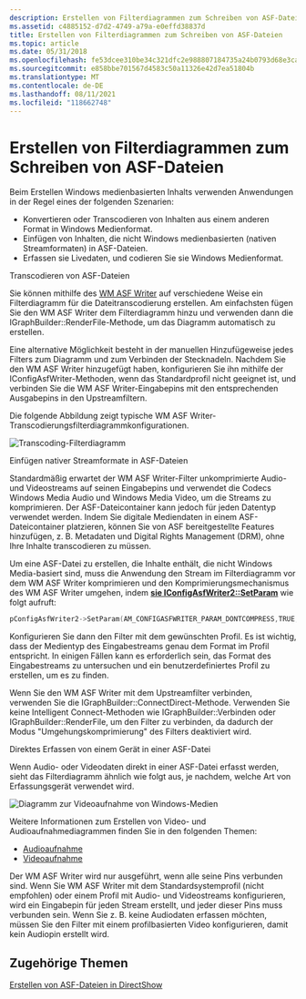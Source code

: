 ```yaml
---
description: Erstellen von Filterdiagrammen zum Schreiben von ASF-Dateien
ms.assetid: c4885152-d7d2-4749-a79a-e0effd38837d
title: Erstellen von Filterdiagrammen zum Schreiben von ASF-Dateien
ms.topic: article
ms.date: 05/31/2018
ms.openlocfilehash: fe53dcee310be34c321dfc2e988807184735a24b0793d68e3ca7dea10d0b29e0
ms.sourcegitcommit: e858bbe701567d4583c50a11326e42d7ea51804b
ms.translationtype: MT
ms.contentlocale: de-DE
ms.lasthandoff: 08/11/2021
ms.locfileid: "118662748"
---
```

# <a name="building-filter-graphs-to-write-asf-files"></a>Erstellen von Filterdiagrammen zum Schreiben von ASF-Dateien

Beim Erstellen Windows medienbasierten Inhalts verwenden Anwendungen in der Regel eines der folgenden Szenarien:

-   Konvertieren oder Transcodieren von Inhalten aus einem anderen Format in Windows Medienformat.
-   Einfügen von Inhalten, die nicht Windows medienbasierten (nativen Streamformaten) in ASF-Dateien.
-   Erfassen sie Livedaten, und codieren Sie sie Windows Medienformat.

Transcodieren von ASF-Dateien

Sie können mithilfe des [WM ASF Writer](wm-asf-writer-filter.md) auf verschiedene Weise ein Filterdiagramm für die Dateitranscodierung erstellen. Am einfachsten fügen Sie den WM ASF Writer dem Filterdiagramm hinzu und verwenden dann die IGraphBuilder::RenderFile-Methode, um das Diagramm automatisch zu erstellen.

Eine alternative Möglichkeit besteht in der manuellen Hinzufügeweise jedes Filters zum Diagramm und zum Verbinden der Stecknadeln. Nachdem Sie den WM ASF Writer hinzugefügt haben, konfigurieren Sie ihn mithilfe der IConfigAsfWriter-Methoden, wenn das Standardprofil nicht geeignet ist, und verbinden Sie die WM ASF Writer-Eingabepins mit den entsprechenden Ausgabepins in den Upstreamfiltern.

Die folgende Abbildung zeigt typische WM ASF Writer-Transcodierungsfilterdiagrammkonfigurationen.

![Transcoding-Filterdiagramm](images/asf-transcode.png)

Einfügen nativer Streamformate in ASF-Dateien

Standardmäßig erwartet der WM ASF Writer-Filter unkomprimierte Audio- und Videostreams auf seinen Eingabepins und verwendet die Codecs Windows Media Audio und Windows Media Video, um die Streams zu komprimieren. Der ASF-Dateicontainer kann jedoch für jeden Datentyp verwendet werden. Indem Sie digitale Mediendaten in einem ASF-Dateicontainer platzieren, können Sie von ASF bereitgestellte Features hinzufügen, z. B. Metadaten und Digital Rights Management (DRM), ohne Ihre Inhalte transcodieren zu müssen.

Um eine ASF-Datei zu erstellen, die Inhalte enthält, die nicht Windows Media-basiert sind, muss die Anwendung den Stream im Filterdiagramm vor dem WM ASF Writer komprimieren und den Komprimierungsmechanismus des WM ASF Writer umgehen, indem [**sie IConfigAsfWriter2::SetParam**](/previous-versions/windows/desktop/api/Dshowasf/nf-dshowasf-iconfigasfwriter2-setparam) wie folgt aufruft:


```C++
pConfigAsfWriter2->SetParam(AM_CONFIGASFWRITER_PARAM_DONTCOMPRESS,TRUE,0)
```



Konfigurieren Sie dann den Filter mit dem gewünschten Profil. Es ist wichtig, dass der Medientyp des Eingabestreams genau dem Format im Profil entspricht. In einigen Fällen kann es erforderlich sein, das Format des Eingabestreams zu untersuchen und ein benutzerdefiniertes Profil zu erstellen, um es zu finden.

Wenn Sie den WM ASF Writer mit dem Upstreamfilter verbinden, verwenden Sie die IGraphBuilder::ConnectDirect-Methode. Verwenden Sie keine Intelligent Connect-Methoden wie IGraphBuilder::Verbinden oder IGraphBuilder::RenderFile, um den Filter zu verbinden, da dadurch der Modus "Umgehungskomprimierung" des Filters deaktiviert wird.

Direktes Erfassen von einem Gerät in einer ASF-Datei

Wenn Audio- oder Videodaten direkt in einer ASF-Datei erfasst werden, sieht das Filterdiagramm ähnlich wie folgt aus, je nachdem, welche Art von Erfassungsgerät verwendet wird.

![Diagramm zur Videoaufnahme von Windows-Medien](images/asf-webcam.png)

Weitere Informationen zum Erstellen von Video- und Audioaufnahmediagrammen finden Sie in den folgenden Themen:

-   [Audioaufnahme](audio-capture.md)
-   [Videoaufnahme](video-capture.md)

Der WM ASF Writer wird nur ausgeführt, wenn alle seine Pins verbunden sind. Wenn Sie WM ASF Writer mit dem Standardsystemprofil (nicht empfohlen) oder einem Profil mit Audio- und Videostreams konfigurieren, wird ein Eingabepin für jeden Stream erstellt, und jeder dieser Pins muss verbunden sein. Wenn Sie z. B. keine Audiodaten erfassen möchten, müssen Sie den Filter mit einem profilbasierten Video konfigurieren, damit kein Audiopin erstellt wird.

## <a name="related-topics"></a>Zugehörige Themen

<dl> <dt>

[Erstellen von ASF-Dateien in DirectShow](creating-asf-files-in-directshow.md)
</dt> </dl>

 

 



